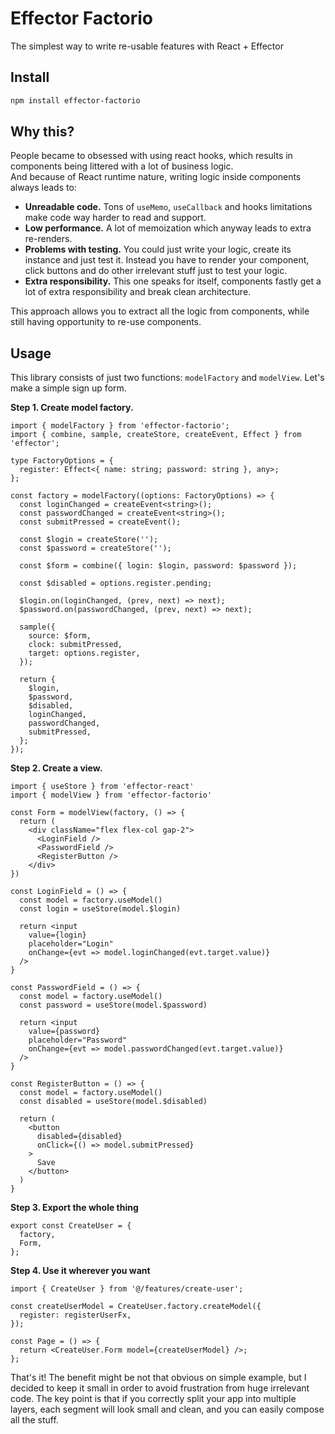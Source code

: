 # Effector Factorio

The simplest way to write re-usable features with React + Effector

## Install

```bash
npm install effector-factorio
```

## Why this?

People became to obsessed with using react hooks, which results in components being littered with a lot of business logic.  
And because of React runtime nature, writing logic inside components always leads to:

- **Unreadable code.** Tons of `useMemo`, `useCallback` and hooks limitations make code way harder to read and support.
- **Low performance.** A lot of memoization which anyway leads to extra re-renders.
- **Problems with testing.** You could just write your logic, create its instance and just test it. Instead you have to render your component, click buttons and do other irrelevant stuff just to test your logic.
- **Extra responsibility.** This one speaks for itself, components fastly get a lot of extra responsibility and break clean architecture.

This approach allows you to extract all the logic from components, while still having opportunity to re-use components.

## Usage

This library consists of just two functions: `modelFactory` and `modelView`.
Let's make a simple sign up form.

**Step 1. Create model factory.**

```tsx
import { modelFactory } from 'effector-factorio';
import { combine, sample, createStore, createEvent, Effect } from 'effector';

type FactoryOptions = {
  register: Effect<{ name: string; password: string }, any>;
};

const factory = modelFactory((options: FactoryOptions) => {
  const loginChanged = createEvent<string>();
  const passwordChanged = createEvent<string>();
  const submitPressed = createEvent();

  const $login = createStore('');
  const $password = createStore('');

  const $form = combine({ login: $login, password: $password });

  const $disabled = options.register.pending;

  $login.on(loginChanged, (prev, next) => next);
  $password.on(passwordChanged, (prev, next) => next);

  sample({
    source: $form,
    clock: submitPressed,
    target: options.register,
  });

  return {
    $login,
    $password,
    $disabled,
    loginChanged,
    passwordChanged,
    submitPressed,
  };
});
```

**Step 2. Create a view.**

```tsx
import { useStore } from 'effector-react'
import { modelView } from 'effector-factorio'

const Form = modelView(factory, () => {
  return (
    <div className="flex flex-col gap-2">
      <LoginField />
      <PasswordField />
      <RegisterButton />
    </div>
})

const LoginField = () => {
  const model = factory.useModel()
  const login = useStore(model.$login)

  return <input
    value={login}
    placeholder="Login"
    onChange={evt => model.loginChanged(evt.target.value)}
  />
}

const PasswordField = () => {
  const model = factory.useModel()
  const password = useStore(model.$password)

  return <input
    value={password}
    placeholder="Password"
    onChange={evt => model.passwordChanged(evt.target.value)}
  />
}

const RegisterButton = () => {
  const model = factory.useModel()
  const disabled = useStore(model.$disabled)

  return (
    <button
      disabled={disabled}
      onClick={() => model.submitPressed}
    >
      Save
    </button>
  )
}
```

**Step 3. Export the whole thing**

```tsx
export const CreateUser = {
  factory,
  Form,
};
```

**Step 4. Use it wherever you want**

```tsx
import { CreateUser } from '@/features/create-user';

const createUserModel = CreateUser.factory.createModel({
  register: registerUserFx,
});

const Page = () => {
  return <CreateUser.Form model={createUserModel} />;
};
```

That's it!
The benefit might be not that obvious on simple example, but I decided to keep it small in order to avoid frustration from huge irrelevant code.
The key point is that if you correctly split your app into multiple layers, each segment will look small and clean, and you can easily compose all the stuff.
